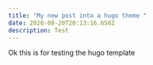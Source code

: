```yaml
---
title: "My new post into a hugo theme "
date: 2020-08-20T20:13:16.658Z
description: Test
---
```

Ok this is for testing the hugo  template 
